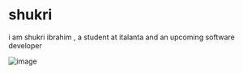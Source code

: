 # shukri

i am shukri ibrahim , a student at italanta and an upcoming software developer

![image](https://avatars.githubusercontent.com/u/93643041?v=4)
